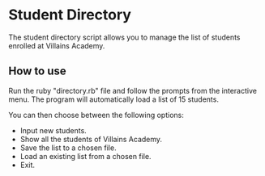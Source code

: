 # Student Directory #

The student directory script allows you to manage the list of students enrolled at
Villains Academy.

## How to use ##

Run the ruby "directory.rb" file and follow the prompts from the interactive menu.
The program will automatically load a list of 15 students.

You can then choose between the following options:
- Input new students.
- Show all the students of Villains Academy.
- Save the list to a chosen file.
- Load an existing list from a chosen file.
- Exit.
